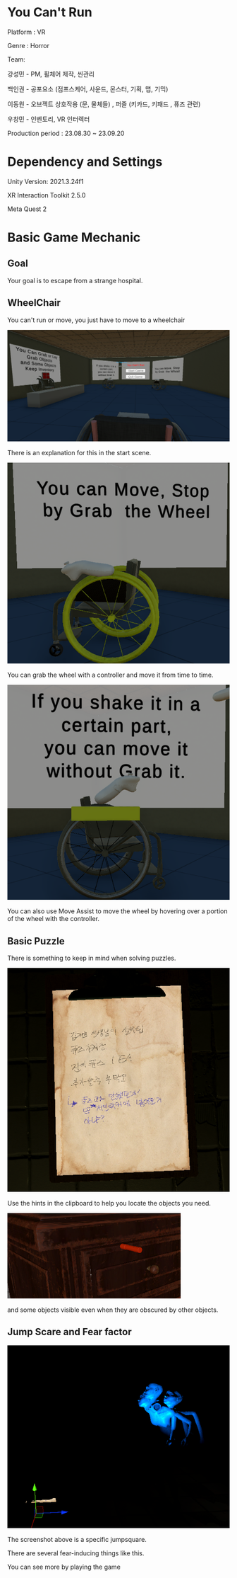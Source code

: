 # You Can't Run

Platform : VR 

Genre : Horror

Team:

  강성민 - PM, 휠체어 제작, 씬관리
  
  백인권 - 공포요소 (점프스케어, 사운드, 몬스터, 기획, 맵, 기믹)
  
  이동원 - 오브젝트 상호작용 (문, 물체들) , 퍼즐 (키카드, 키패드 , 퓨즈 관련)
  
  우창민 - 인벤토리, VR 인터렉터

Production period : 23.08.30 ~ 23.09.20

# Dependency and Settings

Unity Version: 2021.3.24f1

XR Interaction Toolkit 2.5.0

Meta Quest 2

# Basic Game Mechanic

## Goal

Your goal is to escape from a strange hospital.

## WheelChair

You can't run or move, you just have to move to a wheelchair

![startScene](./InGameScreenShot/StartScene.png)

There is an explanation for this in the start scene.

![WheelcChair](./InGameScreenShot/WheelGrab.png)

You can grab the wheel with a controller and move it from time to time.


![WheelcChairAssist](./InGameScreenShot/WheelAssist.png)

You can also use Move Assist to move the wheel by hovering over a portion of the wheel with the controller.

## Basic Puzzle

There is something to keep in mind when solving puzzles.

![Hint](./InGameScreenShot/HintClipBoard.png)

Use the hints in the clipboard to help you locate the objects you need.

![Hint](./InGameScreenShot/MarkedItem.png)

and some objects visible even when they are obscured by other objects.

## Jump Scare and Fear factor

![Hint](./InGameScreenShot/JumpScare.png)

The screenshot above is a specific jumpsquare.

There are several fear-inducing things like this.

You can see more by playing the game
